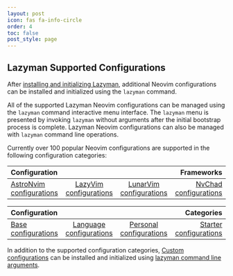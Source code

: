 ```yaml
---
layout: post
icon: fas fa-info-circle
order: 4
toc: false
post_style: page
---
```


## Lazyman Supported Configurations

After [installing and initializing Lazyman](https://lazyman.dev/install),
additional Neovim configurations can be installed and initialized using
the `lazyman` command.

All of the supported Lazyman Neovim configurations can be managed using
the `lazyman` command interactive menu interface. The `lazyman` menu is
presented by invoking `lazyman` without arguments after the initial
bootstrap process is complete. Lazyman Neovim configurations can
also be managed with `lazyman` command line operations.

Currently over 100 popular Neovim configurations are supported in the
following configuration categories:

| Configuration |        |        | Frameworks |
| :------------ | :----: | :----: | ---------: |
| [AstroNvim configurations](https://astronvim.lazyman.dev) | [LazyVim configurations](https://lazyvim.lazyman.dev) | [LunarVim configurations](https://lunarvim.lazyman.dev) | [NvChad configurations](https://nvchad.lazyman.dev) |

| Configuration |        |        | Categories |
| :------------ | :----: | :----: | ---------: |
| [Base configurations](https://lazyman.dev/configurations#base-configurations) | [Language configurations](https://lazyman.dev/configurations#language-configurations) | [Personal configurations](https://lazyman.dev/configurations#personal-configurations) | [Starter configurations](https://lazyman.dev/configurations#starter-configurations) |

In addition to the supported configuration categories,
[Custom configurations](https://lazyman.dev/configurations#custom-configurations)
can be installed and initialized using
[lazyman command line arguments](https://lazyman.dev/usage).

